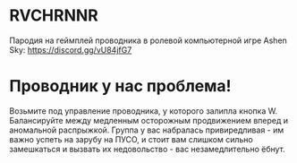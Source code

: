 # RVCHRNNR
Пародия на геймплей проводника в ролевой компьютерной игре Ashen Sky: https://discord.gg/vU84jfG7

# Проводник у нас проблема!
Возьмите под управление проводника, у которого залипла кнопка W. Балансируйте между медленным осторожным продвижением вперед и аномальной распрыжкой. Группа у вас набралась привиредливая - им важно успеть на зарубу на ПУСО, и стоит вам слишком сильно замешкаться и вызвать их недовольство - вас незамедлительно ёбнут.
